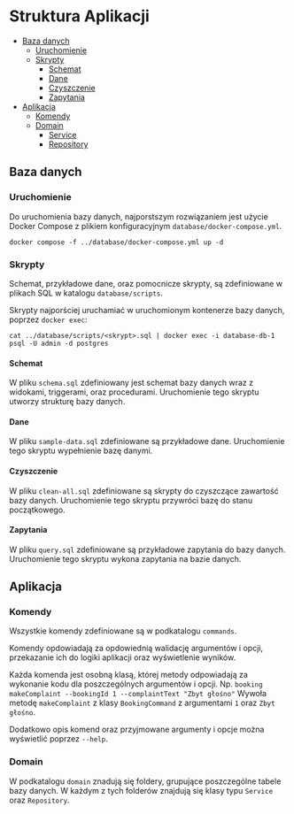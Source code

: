# Struktura Aplikacji

* [Baza danych](#baza-danych)
  * [Uruchomienie](#uruchomienie)
  * [Skrypty](#skrypty)
    * [Schemat](#schemat)
    * [Dane](#dane)
    * [Czyszczenie](#czyszczenie)
    * [Zapytania](#zapytania)
* [Aplikacja](#aplikacja)
  * [Komendy](#komendy)
  * [Domain](#domain)
    * [Service](#service)
    * [Repository](#repository)


## Baza danych

### Uruchomienie

Do uruchomienia bazy danych, najporstszym rozwiązaniem jest użycie Docker Compose
z plikiem konfiguracyjnym `database/docker-compose.yml`.

```shell
docker compose -f ../database/docker-compose.yml up -d
```

### Skrypty

Schemat, przykładowe dane, oraz pomocnicze skrypty,
są zdefiniowane w plikach SQL w katalogu `database/scripts`.

Skrypty najporściej uruchamiać w uruchomionym kontenerze bazy danych,
poprzez `docker exec`:

```shell
cat ../database/scripts/<skrypt>.sql | docker exec -i database-db-1 psql -U admin -d postgres
```

#### Schemat

W pliku `schema.sql` zdefiniowany jest schemat bazy danych
wraz z widokami, triggerami, oraz procedurami.
Uruchomienie tego skryptu utworzy strukturę bazy danych.

#### Dane

W pliku `sample-data.sql` zdefiniowane są przykładowe dane.
Uruchomienie tego skryptu wypełnienie bazę danymi.

#### Czyszczenie
W pliku `clean-all.sql`
zdefiniowane są skrypty do czyszczące zawartość bazy danych.
Uruchomienie tego skryptu przywróci bazę do stanu początkowego.

#### Zapytania
W pliku `query.sql`
zdefiniowane są przykładowe zapytania do bazy danych.
Uruchomienie tego skryptu wykona zapytania na bazie danych.

## Aplikacja

### Komendy

Wszystkie komendy zdefiniowane są w podkatalogu `commands`.

Komendy opdowiadają za opdowiednią walidację argumentów i opcji,
przekazanie ich do logiki aplikacji oraz wyświetlenie wyników.

Każda komenda jest osobną klasą, której metody odpowiadają
za wykonanie kodu dla poszczególnych argumentów i opcji.
Np. `booking makeComplaint --bookingId 1 --complaintText "Zbyt głośno"`
Wywoła metodę `makeComplaint` z klasy `BookingCommand` z argumentami `1` oraz `Zbyt głośno`. 

Dodatkowo opis komend oraz przyjmowane argumenty i opcje można wyświetlić poprzez `--help`.

### Domain

W podkatalogu `domain` znadują się foldery,
grupujące poszczególne tabele bazy danych.
W każdym z tych folderów znajdują się klasy typu
`Service` oraz `Repository`.

